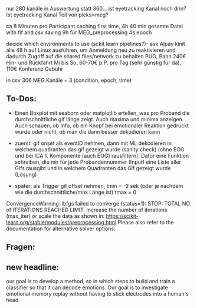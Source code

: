 nur 280 kanäle in Auswertung statt 360... ist eyetracking Kanal noch drin?
Ist eyetracking Kanal Teil von picks=meg?

ca 8 Minuten pro Participant caching first time, 4h 40 min gesamte Datei with fif and csv saving
9h für MEG_preprocessing 4s epoch

decide which environments to use (sckit learn pipelines?)- ask Alpay 
kinit alle 48 h auf Linux ausführen, um Anmeldung neu zu reaktivieren und dadurch Zugriff auf die shared files/network zu behalten
PUG, Bahn 240€ Hin- und Rückfahrt Mi bis So, 60-70€ p.P. pro Tag (sehr günstig für da), 110€ Konferenz Gebühr

in csv 306 MEG Kanäle + 3 (condition, epoch, time)

## To-Dos:

- Einen Boxplot mit seaborn oder matplotlib ertellen, was pro Proband die durchschnittliche gif länge zeigt. Auch maxima und minima anzeigen. Auch schauen, ob Info, ob ein Knopf bei emotionaler Reaktion gedrückt wurde oder nicht, ob man die dann besser dekodieren kann

- zuerst: gif onset als eventID nehmen, dann mit ML dekodieren in welchem quadranten das gif gezeigt wurde (sanity check) (ohne EOG und bei ICA 1. Komponente (auch EOG) rausfiltern). Dafür eine Funktion schreiben, die mir für jede Probandennummer (Input) eine Liste aller Gifs rausgibt und in welchem Quadranten das Gif gezeigt wurde (Lösung)
    
- später: als Trigger gif offset nehmen, tmin = -2 sek (oder je nachdem wie die durchschnittliche/max Länge ist) tmax = 0


ConvergenceWarning: lbfgs failed to converge (status=1):
STOP: TOTAL NO. of ITERATIONS REACHED LIMIT.
Increase the number of iterations (max_iter) or scale the data as shown in:
    https://scikit-learn.org/stable/modules/preprocessing.html
Please also refer to the documentation for alternative solver options:

## Fragen:

## new headline:
 our goal is to develop a method, so in which steps to build and train a classifier so that it can decode emotions.
Our goal is to investigate emotional memory replay without having to stick electrodes into a human's head.










